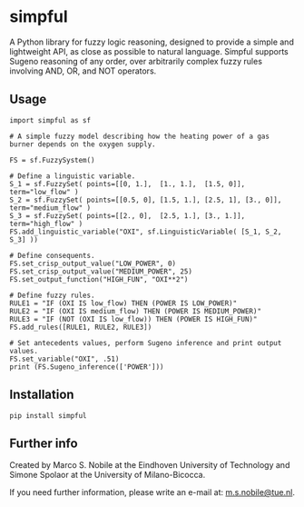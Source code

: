 # simpful
A Python library for fuzzy logic reasoning, designed to provide a simple and lightweight API, as close as possible to natural language.
Simpful supports Sugeno reasoning of any order, over arbitrarily complex fuzzy rules involving AND, OR, and NOT operators.

## Usage

```
import simpful as sf

# A simple fuzzy model describing how the heating power of a gas burner depends on the oxygen supply.

FS = sf.FuzzySystem()

# Define a linguistic variable.
S_1 = sf.FuzzySet( points=[[0, 1.],  [1., 1.],  [1.5, 0]],          term="low_flow" )
S_2 = sf.FuzzySet( points=[[0.5, 0], [1.5, 1.], [2.5, 1], [3., 0]], term="medium_flow" )
S_3 = sf.FuzzySet( points=[[2., 0],  [2.5, 1.], [3., 1.]],          term="high_flow" )
FS.add_linguistic_variable("OXI", sf.LinguisticVariable( [S_1, S_2, S_3] ))

# Define consequents.
FS.set_crisp_output_value("LOW_POWER", 0)
FS.set_crisp_output_value("MEDIUM_POWER", 25)
FS.set_output_function("HIGH_FUN", "OXI**2")

# Define fuzzy rules.
RULE1 = "IF (OXI IS low_flow) THEN (POWER IS LOW_POWER)"
RULE2 = "IF (OXI IS medium_flow) THEN (POWER IS MEDIUM_POWER)"
RULE3 = "IF (NOT (OXI IS low_flow)) THEN (POWER IS HIGH_FUN)"
FS.add_rules([RULE1, RULE2, RULE3])

# Set antecedents values, perform Sugeno inference and print output values.
FS.set_variable("OXI", .51)
print (FS.Sugeno_inference(['POWER']))
```

## Installation

`pip install simpful`

## Further info
Created by Marco S. Nobile at the Eindhoven University of Technology and Simone Spolaor at the University of Milano-Bicocca. 

If you need further information, please write an e-mail at: m.s.nobile@tue.nl.
